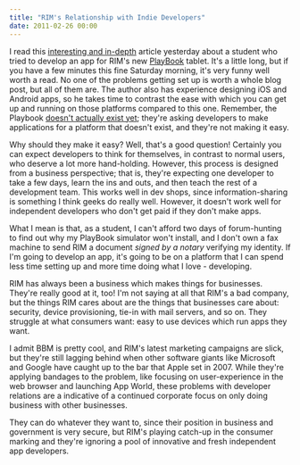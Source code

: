 ```yaml
---
title: "RIM's Relationship with Indie Developers"
date: 2011-02-26 00:00
---
```


<import><p>I read this <a href="http://blog.jamiemurai.com/2011/02/you-win-rim/">interesting and in-depth</a> article yesterday about a student who tried to develop an app for RIM's new <a href="http://us.blackberry.com/playbook-tablet/">PlayBook</a> tablet. It's a little long, but if you have a few minutes this fine Saturday morning, it's very funny well worth a read. No one of the problems getting set up is worth a whole blog post, but all of them are.
The author also has experience designing iOS and Android apps, so he takes time to contrast the ease with which you can get up and running on those platforms compared to this one. Remember, the Playbook <a href="http://www.loopinsight.com/2011/02/16/rim-needs-to-shut-up-and-ship/">doesn't actually exist yet</a>; they're asking developers to make applications for a platform that doesn't exist, and they're not making it easy.</p>
<p>Why should they make it easy? Well, that's a good question! Certainly you can expect developers to think for themselves, in contrast to normal users, who deserve a lot more hand-holding. However, this process is designed from a business perspective; that is, they're expecting one developer to take a few days, learn the ins and outs, and then teach the rest of a development team. This works well in dev shops, since information-sharing is something I think geeks do really well. However, it doesn't work well for independent developers who don't get paid if they don't make apps.</p>
<p>What I mean is that, as a student, I can't afford two days of forum-hunting to find out why my PlayBook simulator won't install, and I don't own a fax machine to send RIM a document <em>signed by a notary</em> verifying my identity. If I'm going to develop an app, it's going to be on a platform that I can spend less time setting up and more time doing what I love - developing.</p>
<p>RIM has always been a business which makes things for businesses. They're really good at it, too! I'm not saying at all that RIM's a bad company, but the things RIM cares about are the things that businesses care about: security, device provisioning, tie-in with mail servers, and so on. They struggle at what consumers want: easy to use devices which run apps they want.</p>
<p>I admit BBM is pretty cool, and RIM's latest marketing campaigns are slick, but they're still lagging behind when other software giants like Microsoft and Google have caught up to the bar that Apple set in 2007. While they're applying bandages to the problem, like focusing on user-experience in the web browser and launching App World, these problems with developer relations are a indicative of a continued corporate focus on only doing business with other businesses.</p>
<p>They can do whatever they want to, since their position in business and government is very secure, but RIM's playing catch-up in the consumer marking and they're ignoring a pool of innovative and fresh independent app developers.</p></import>

<!-- more -->

